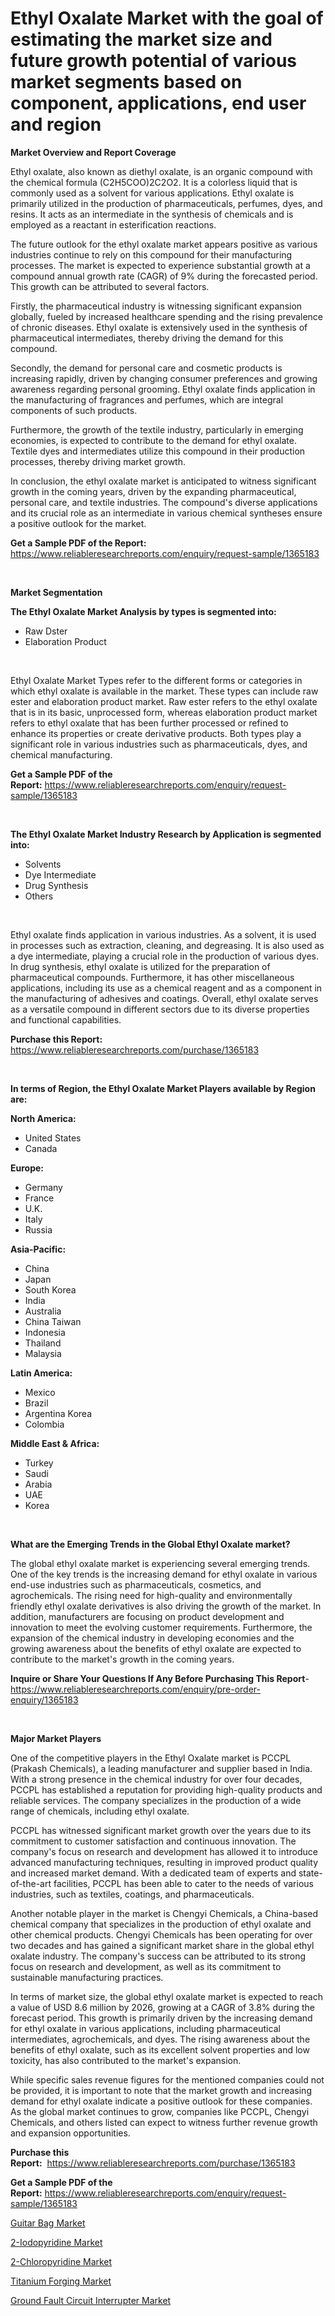 <p><h1>Ethyl Oxalate Market with the goal of estimating the market size and future growth potential of various market segments based on component, applications, end user and region</h1></p><p><strong>Market Overview and Report Coverage</strong></p>
<p><p>Ethyl oxalate, also known as diethyl oxalate, is an organic compound with the chemical formula (C2H5COO)2C2O2. It is a colorless liquid that is commonly used as a solvent for various applications. Ethyl oxalate is primarily utilized in the production of pharmaceuticals, perfumes, dyes, and resins. It acts as an intermediate in the synthesis of chemicals and is employed as a reactant in esterification reactions.</p><p>The future outlook for the ethyl oxalate market appears positive as various industries continue to rely on this compound for their manufacturing processes. The market is expected to experience substantial growth at a compound annual growth rate (CAGR) of 9% during the forecasted period. This growth can be attributed to several factors.</p><p>Firstly, the pharmaceutical industry is witnessing significant expansion globally, fueled by increased healthcare spending and the rising prevalence of chronic diseases. Ethyl oxalate is extensively used in the synthesis of pharmaceutical intermediates, thereby driving the demand for this compound.</p><p>Secondly, the demand for personal care and cosmetic products is increasing rapidly, driven by changing consumer preferences and growing awareness regarding personal grooming. Ethyl oxalate finds application in the manufacturing of fragrances and perfumes, which are integral components of such products.</p><p>Furthermore, the growth of the textile industry, particularly in emerging economies, is expected to contribute to the demand for ethyl oxalate. Textile dyes and intermediates utilize this compound in their production processes, thereby driving market growth.</p><p>In conclusion, the ethyl oxalate market is anticipated to witness significant growth in the coming years, driven by the expanding pharmaceutical, personal care, and textile industries. The compound's diverse applications and its crucial role as an intermediate in various chemical syntheses ensure a positive outlook for the market.</p></p>
<p><strong>Get a Sample PDF of the Report:</strong> <a href="https://www.reliableresearchreports.com/enquiry/request-sample/1365183">https://www.reliableresearchreports.com/enquiry/request-sample/1365183</a></p>
<p>&nbsp;</p>
<p><strong>Market Segmentation</strong></p>
<p><strong>The Ethyl Oxalate Market Analysis by types is segmented into:</strong></p>
<p><ul><li>Raw Dster</li><li>Elaboration Product</li></ul></p>
<p>&nbsp;</p>
<p><p>Ethyl Oxalate Market Types refer to the different forms or categories in which ethyl oxalate is available in the market. These types can include raw ester and elaboration product market. Raw ester refers to the ethyl oxalate that is in its basic, unprocessed form, whereas elaboration product market refers to ethyl oxalate that has been further processed or refined to enhance its properties or create derivative products. Both types play a significant role in various industries such as pharmaceuticals, dyes, and chemical manufacturing.</p></p>
<p><strong>Get a Sample PDF of the Report:</strong>&nbsp;<a href="https://www.reliableresearchreports.com/enquiry/request-sample/1365183">https://www.reliableresearchreports.com/enquiry/request-sample/1365183</a></p>
<p>&nbsp;</p>
<p><strong>The Ethyl Oxalate Market Industry Research by Application is segmented into:</strong></p>
<p><ul><li>Solvents</li><li>Dye Intermediate</li><li>Drug Synthesis</li><li>Others</li></ul></p>
<p>&nbsp;</p>
<p><p>Ethyl oxalate finds application in various industries. As a solvent, it is used in processes such as extraction, cleaning, and degreasing. It is also used as a dye intermediate, playing a crucial role in the production of various dyes. In drug synthesis, ethyl oxalate is utilized for the preparation of pharmaceutical compounds. Furthermore, it has other miscellaneous applications, including its use as a chemical reagent and as a component in the manufacturing of adhesives and coatings. Overall, ethyl oxalate serves as a versatile compound in different sectors due to its diverse properties and functional capabilities.</p></p>
<p><strong>Purchase this Report:</strong>&nbsp; <a href="https://www.reliableresearchreports.com/purchase/1365183">https://www.reliableresearchreports.com/purchase/1365183</a></p>
<p>&nbsp;</p>
<p><strong>In terms of Region, the Ethyl Oxalate Market Players available by Region are:</strong></p>
<p>
    <p> <strong> North America: </strong>
        <ul>
            <li>United States</li>
            <li>Canada</li>
        </ul>
        </p> 
    <p> <strong> Europe: </strong>
        <ul>
            <li>Germany</li>
            <li>France</li>
            <li>U.K.</li>
            <li>Italy</li>
            <li>Russia</li>
        </ul>
        </p> 
    <p> <strong> Asia-Pacific: </strong>
        <ul>
            <li>China</li>
            <li>Japan</li>
            <li>South Korea</li>
            <li>India</li>
            <li>Australia</li>
            <li>China Taiwan</li>
            <li>Indonesia</li>
            <li>Thailand</li>
            <li>Malaysia</li>
        </ul>
        </p> 
    <p> <strong> Latin America: </strong>
        <ul>
            <li>Mexico</li>
            <li>Brazil</li>
            <li>Argentina Korea</li>
            <li>Colombia</li>
        </ul>
        </p> 
    <p> <strong> Middle East & Africa: </strong>
        <ul>
            <li>Turkey</li>
            <li>Saudi</li>
            <li>Arabia</li>
            <li>UAE</li>
            <li>Korea</li>
        </ul>
    </p>
    </p>
<p>&nbsp;</p>
<p><strong>What are the Emerging Trends in the Global Ethyl Oxalate market?</strong></p>
<p><p>The global ethyl oxalate market is experiencing several emerging trends. One of the key trends is the increasing demand for ethyl oxalate in various end-use industries such as pharmaceuticals, cosmetics, and agrochemicals. The rising need for high-quality and environmentally friendly ethyl oxalate derivatives is also driving the growth of the market. In addition, manufacturers are focusing on product development and innovation to meet the evolving customer requirements. Furthermore, the expansion of the chemical industry in developing economies and the growing awareness about the benefits of ethyl oxalate are expected to contribute to the market's growth in the coming years.</p></p>
<p><strong>Inquire or Share Your Questions If Any Before Purchasing This Report</strong>- <a href="https://www.reliableresearchreports.com/enquiry/pre-order-enquiry/1365183">https://www.reliableresearchreports.com/enquiry/pre-order-enquiry/1365183</a></p>
<p>&nbsp;</p>
<p><strong>Major Market Players</strong></p>
<p><p>One of the competitive players in the Ethyl Oxalate market is PCCPL (Prakash Chemicals), a leading manufacturer and supplier based in India. With a strong presence in the chemical industry for over four decades, PCCPL has established a reputation for providing high-quality products and reliable services. The company specializes in the production of a wide range of chemicals, including ethyl oxalate.</p><p>PCCPL has witnessed significant market growth over the years due to its commitment to customer satisfaction and continuous innovation. The company's focus on research and development has allowed it to introduce advanced manufacturing techniques, resulting in improved product quality and increased market demand. With a dedicated team of experts and state-of-the-art facilities, PCCPL has been able to cater to the needs of various industries, such as textiles, coatings, and pharmaceuticals.</p><p>Another notable player in the market is Chengyi Chemicals, a China-based chemical company that specializes in the production of ethyl oxalate and other chemical products. Chengyi Chemicals has been operating for over two decades and has gained a significant market share in the global ethyl oxalate industry. The company's success can be attributed to its strong focus on research and development, as well as its commitment to sustainable manufacturing practices.</p><p>In terms of market size, the global ethyl oxalate market is expected to reach a value of USD 8.6 million by 2026, growing at a CAGR of 3.8% during the forecast period. This growth is primarily driven by the increasing demand for ethyl oxalate in various applications, including pharmaceutical intermediates, agrochemicals, and dyes. The rising awareness about the benefits of ethyl oxalate, such as its excellent solvent properties and low toxicity, has also contributed to the market's expansion.</p><p>While specific sales revenue figures for the mentioned companies could not be provided, it is important to note that the market growth and increasing demand for ethyl oxalate indicate a positive outlook for these companies. As the global market continues to grow, companies like PCCPL, Chengyi Chemicals, and others listed can expect to witness further revenue growth and expansion opportunities.</p></p>
<p><strong>Purchase this Report:</strong>&nbsp;&nbsp;<a href="https://www.reliableresearchreports.com/purchase/1365183">https://www.reliableresearchreports.com/purchase/1365183</a></p>
<p></p>
<p><strong>Get a Sample PDF of the Report:</strong>&nbsp;<a href="https://www.reliableresearchreports.com/enquiry/request-sample/1365183">https://www.reliableresearchreports.com/enquiry/request-sample/1365183</a></p>
<p><p><a href="https://medium.com/@enosstark1905/guitar-bag-market-size-growth-forecast-2023-2030-418b827a5e1d">Guitar Bag Market</a></p><p><a href="https://github.com/FassouRP/Market-Research-Report-List-1/blob/main/2-iodopyridine-market.md">2-Iodopyridine Market</a></p><p><a href="https://github.com/rexevange/Market-Research-Report-List-1/blob/main/2-chloropyridine-market.md">2-Chloropyridine Market</a></p><p><a href="https://medium.com/@nayelibosco/titanium-forging-market-size-growth-forecast-2023-2030-c9bc74ab2272">Titanium Forging Market</a></p><p><a href="https://www.linkedin.com/pulse/ground-fault-circuit-interrupter-market-challenges-opportunities-w5c8e/">Ground Fault Circuit Interrupter Market</a></p></p>